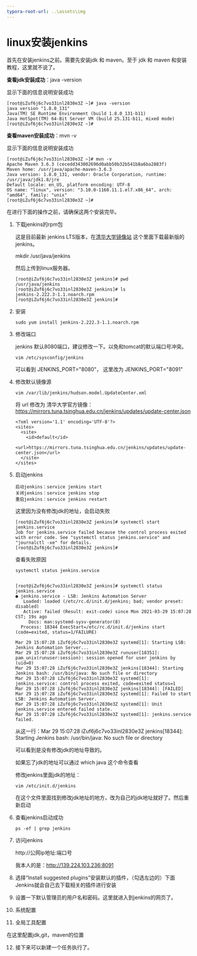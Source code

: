 ```yaml
---
typora-root-url: ..\assets\img
---
```


# linux安装jenkins

首先在安装jenkins之前。需要先安装jdk 和 maven。至于 jdk 和 maven 和安装教程，这里就不说了。

**查看jdk安装成功**：java -version

显示下面的信息说明安装成功

```
[root@iZuf6j6c7vo33inl2830e3Z ~]# java -version
java version "1.8.0_131"
Java(TM) SE Runtime Environment (build 1.8.0_131-b11)
Java HotSpot(TM) 64-Bit Server VM (build 25.131-b11, mixed mode)
[root@iZuf6j6c7vo33inl2830e3Z ~]# 
```



**查看maven安装成功**：mvn -v

显示下面的信息说明安装成功

```
[root@iZuf6j6c7vo33inl2830e3Z ~]# mvn -v
Apache Maven 3.6.3 (cecedd343002696d0abb50b32b541b8a6ba2883f)
Maven home: /usr/java/apache-maven-3.6.3
Java version: 1.8.0_131, vendor: Oracle Corporation, runtime: /usr/java/jdk1.8/jre
Default locale: en_US, platform encoding: UTF-8
OS name: "linux", version: "3.10.0-1160.11.1.el7.x86_64", arch: "amd64", family: "unix"
[root@iZuf6j6c7vo33inl2830e3Z ~]# 
```



在进行下面的操作之前，请确保这两个安装完毕。



1. 下载jenkins的rpm包

   这是目前最新 jenkins LTS版本，在[清华大学镜像站](https://mirrors.tuna.tsinghua.edu.cn/jenkins/redhat-stable/)  这个里面下载最新版的jenkins。

   mkdir /usr/java/jenkins

   然后上传到linux服务器。

   ```
   [root@iZuf6j6c7vo33inl2830e3Z jenkins]# pwd
   /usr/java/jenkins
   [root@iZuf6j6c7vo33inl2830e3Z jenkins]# ls
   jenkins-2.222.3-1.1.noarch.rpm
   [root@iZuf6j6c7vo33inl2830e3Z jenkins]# 
   ```

2. 安装

   ```
   sudo yum install jenkins-2.222.3-1.1.noarch.rpm
   ```

3. 修改端口

   jenkins 默认8080端口，建议修改一下。以免和tomcat的默认端口号冲突。

   ```
   vim /etc/sysconfig/jenkins
   ```

   可以看到  JENKINS_PORT="8080"， 这里改为   JENKINS_PORT="8091"

   

4. 修改默认镜像源

   ```
   vim /var/lib/jenkins/hudson.model.UpdateCenter.xml 
   ```

   将 url 修改为 清华大学官方镜像：https://mirrors.tuna.tsinghua.edu.cn/jenkins/updates/update-center.json

   ```
   <?xml version='1.1' encoding='UTF-8'?>
   <sites>
     <site>
       <id>default</id>
       <url>https://mirrors.tuna.tsinghua.edu.cn/jenkins/updates/update-center.json</url>
     </site>
   </sites>
   ```

5. 启动jenkins

   ```
   启动jenkins：service jenkins start
   关闭jenkins：service jenkins stop
   重启jenkins：service jenkins restart
   
   ```

   这里因为没有修改jdk的地址，会启动失败

   ```
   [root@iZuf6j6c7vo33inl2830e3Z jenkins]# systemctl start jenkins.service
   Job for jenkins.service failed because the control process exited with error code. See "systemctl status jenkins.service" and "journalctl -xe" for details.
   [root@iZuf6j6c7vo33inl2830e3Z jenkins]# 
   ```

   查看失败原因

   ```
   systemctl status jenkins.service
   ```

   ```
   
   [root@iZuf6j6c7vo33inl2830e3Z jenkins]# systemctl status jenkins.service
   ● jenkins.service - LSB: Jenkins Automation Server
      Loaded: loaded (/etc/rc.d/init.d/jenkins; bad; vendor preset: disabled)
      Active: failed (Result: exit-code) since Mon 2021-03-29 15:07:28 CST; 19s ago
        Docs: man:systemd-sysv-generator(8)
     Process: 18344 ExecStart=/etc/rc.d/init.d/jenkins start (code=exited, status=1/FAILURE)
   
   Mar 29 15:07:28 iZuf6j6c7vo33inl2830e3Z systemd[1]: Starting LSB: Jenkins Automation Server...
   Mar 29 15:07:28 iZuf6j6c7vo33inl2830e3Z runuser[18351]: pam_unix(runuser:session): session opened for user jenkins by (uid=0)
   Mar 29 15:07:28 iZuf6j6c7vo33inl2830e3Z jenkins[18344]: Starting Jenkins bash: /usr/bin/java: No such file or directory
   Mar 29 15:07:28 iZuf6j6c7vo33inl2830e3Z systemd[1]: jenkins.service: control process exited, code=exited status=1
   Mar 29 15:07:28 iZuf6j6c7vo33inl2830e3Z jenkins[18344]: [FAILED]
   Mar 29 15:07:28 iZuf6j6c7vo33inl2830e3Z systemd[1]: Failed to start LSB: Jenkins Automation Server.
   Mar 29 15:07:28 iZuf6j6c7vo33inl2830e3Z systemd[1]: Unit jenkins.service entered failed state.
   Mar 29 15:07:28 iZuf6j6c7vo33inl2830e3Z systemd[1]: jenkins.service failed.
   
   ```

   

   从这一行：Mar 29 15:07:28 iZuf6j6c7vo33inl2830e3Z jenkins[18344]: Starting Jenkins bash: /usr/bin/java: No such file or directory

   可以看到是没有修改jdk的地址导致的。 

   如果忘了jdk的地址可以通过    which java  这个命令查看

   修改jenkins里面jdk的地址：

   ```
   vim /etc/init.d/jenkins
   ```

   在这个文件里面找到修改jdk地址的地方，改为自己的jdk地址就好了。然后重新启动

   

6. 查看jenkins启动成功

   ```
   ps -ef | grep jenkins
   ```

   

7. 访问jenkins

   http://公网ip地址:端口号

   我本人的是：http://139.224.103.236:8091

   

8. 选择“Install suggested plugins”安装默认的插件，（勾选左边的）下面Jenkins就会自己去下载相关的插件进行安装

9. 设置一下默认管理员的用户名和密码。这里就进入到jenkins的网页了。

10. 系统配置

10. 全局工具配置
    
在这里配置jdk,git，maven的位置
    
12. 接下来可以新建一个任务执行了。

    